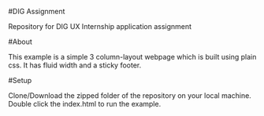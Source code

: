 #DIG Assignment

Repository for DIG UX Internship application assignment

#About

This example is a simple 3 column-layout webpage which is built using plain css. It has fluid width and a sticky footer. 

#Setup

Clone/Download the zipped folder of the repository on your local machine. Double click the index.html to run the example.



